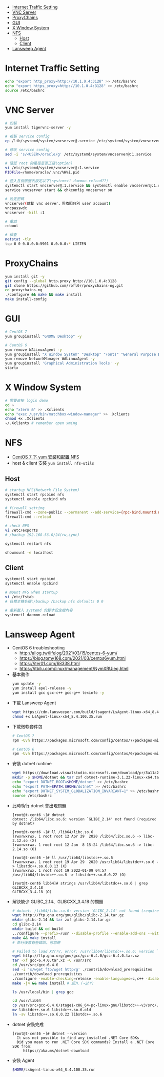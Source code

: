 - [Internet Traffic Setting](#internet-traffic-setting)
- [VNC Server](#vnc-server)
- [ProxyChains](#proxychains)
- [GUI](#gui)
- [X Window System](#x-window-system)
- [NFS](#nfs)
    - [Host](#host)
    - [Client](#client)
- [Lansweep Agent](#lansweep-agent)

# Internet Traffic Setting
```bash
echo "export http_proxy=http://10.1.0.4:3128" >> /etc/bashrc
echo "export https_proxy=http://10.1.0.4:3128" >> /etc/bashrc
source /etc/bashrc
```

# VNC Server
```bash
# 安裝
yum install tigervnc-server -y

# 複製 service config
cp /lib/systemd/system/vncserver@.service /etc/systemd/system/vncserver@:1.service

# 修改 service config
sed -i 's/<USER>/oracle/g' /etc/systemd/system/vncserver@:1.service

# 確認 root 的路徑是否正確(option)
vi /etc/systemd/system/vncserver@:1.service
PIDFile=/home/oracle/.vnc/%H%i.pid

# 登入各個帳號去設定以下(systemctl daemon-reload??)
systemctl start vncserver@:1.service && systemctl enable vncserver@:1.service
service vncserver start && chkconfig vncserver on

# 設定密碼
vncserver(啟動 vnc server，需依照各別 user account)
vncpasswdc
vncserver -kill :1

# 重啟
reboot

# 檢查
netstat -tln
tcp 0 0 0.0.0.0:5901 0.0.0.0:* LISTEN
```

# ProxyChains
```bash
yum install git -y
git config --global http.proxy http://10.1.0.4:3128
git clone https://github.com/rofl0r/proxychains-ng.git
cd proxychains-ng
./configure && make && make install
make install-config
```

# GUI
```bash
# CentOS 7
yum groupinstall "GNOME Desktop" -y

# CentOS 6
yum remove WALinuxAgent -y
yum groupinstall "X Window System" "Desktop" "Fonts" "General Purpose Desktop"
yum remove NetworkManager WALinuxAgent -y
yum groupinstall 'Graphical Administration Tools' -y
startx
```

# X Window System
```bash
# 需要直接 login demo
cd ~
echo "xterm &" >> .Xclients
echo "exec /usr/bin/matchbox-window-manager" >> .Xclients
chmod +x .Xclients
~/.Xclients # remember open xming
```

# NFS
- [CentOS 7 下 yum 安装和配置 NFS](https://qizhanming.com/blog/2018/08/08/how-to-install-nfs-on-centos-7)
- host & client 安裝 `yum install nfs-utils`

## Host
```bash
# startup NFS(Network File System)
systemctl start rpcbind nfs
systemctl enable rpcbind nfs

# firewall setting
firewall-cmd --zone=public --permanent --add-service={rpc-bind,mountd,nfs}
firewall-cmd --reload

# check NFS
vi /etc/exports
# /backup 192.168.56.0/24(rw,sync)

systemctl restart nfs

showmount -e localhost
```

## Client
```bash
systemctl start rpcbind
systemctl enable rpcbind

# mount NFS when startup
vi /etc/fstab
# 目標主機名稱:/backup /backup nfs defaults 0 0

# 重新載入 systemd 的腳本設定檔內容
systemctl daemon-reload
```

# Lansweep Agent
- CentOS 6 troubleshooting
    - http://ailog.tw/lifelog/2021/03/15/centos-6-yum/
    - https://blog.tomy168.com/2021/03/centos6yum.html
    - https://iter01.com/68338.html
    - https://itbilu.com/linux/management/NymXRUieg.html
- 基本動作
    ```bash
    yum update -y
    yum install epel-release -y
    yum install gcc gcc-c++ gcc-g++ texinfo -y
    ```
- 下載 Lansweep Agent
    ```bash
    wget https://cdn.lansweeper.com/build/lsagent/LsAgent-linux-x64_8.4.100.35.run
    chmod +x LsAgent-linux-x64_8.4.100.35.run
    ```
- 下載微軟套件包
    ```bash
    # CentOS 7
    rpm -Uvh https://packages.microsoft.com/config/centos/7/packages-microsoft-prod.rpm

    # CentOS 6
    rpm -Uvh https://packages.microsoft.com/config/centos/6/packages-microsoft-prod.rpm
    ```
- 安裝 dotnet runtime
    ```bash
    wget https://download.visualstudio.microsoft.com/download/pr/8a11a2ba-d599-486f-ba61-9e420bc4a2bb/db9d61f28e0a688adc83687b611702ff/dotnet-runtime-3.1.22-linux-x64.tar.gz
    mkdir -p $HOME/dotnet && tar zxf dotnet-runtime-3.1.22-linux-x64.tar.gz -C $HOME/dotnet
    echo "export DOTNET_ROOT=$HOME/dotnet" >> /etc/bashrc
    echo "export PATH=$PATH:$HOME/dotnet" >> /etc/bashrc
    echo "export DOTNET_SYSTEM_GLOBALIZATION_INVARIANT=1" >> /etc/bashrc # CentOS 6
    source /etc/bashrc
    ```
- 此時執行 dotnet 會出現問題
    ```
    [root@t-cent6 ~]# dotnet
    dotnet: /lib64/libc.so.6: version `GLIBC_2.14' not found (required by dotnet)

    [root@t-cent6 ~]# ll /lib64/libc.so.6
    lrwxrwxrwx. 1 root root 12 Apr 29  2020 /lib64/libc.so.6 -> libc-2.12.so (X)
    lrwxrwxrwx. 1 root root 12 Jan  8 15:24 /lib64/libc.so.6 -> libc-2.14.so (O)

    [root@t-cent6 ~]# ll /usr/lib64/libstdc++.so.6
    lrwxrwxrwx. 1 root root 19 Apr 29  2020 /usr/lib64/libstdc++.so.6 -> libstdc++.so.6.0.13 (X)
    lrwxrwxrwx. 1 root root 19 2022-01-09 04:57 /usr/lib64/libstdc++.so.6 -> libstdc++.so.6.0.22 (O)

    [root@t-cent6 lib64]# strings /usr/lib64/libstdc++.so.6 | grep GLIBCXX_3.4.18
    GLIBCXX_3.4.18 (O)
    ```
- 解決缺少 GLIBC_2.14、GLIBCXX_3.4.18 的問題
    ```bash
    # dotnet: /lib64/libc.so.6: version `GLIBC_2.14' not found (required by dotnet)
    wget http://ftp.gnu.org/gnu/glibc/glibc-2.14.tar.gz
    mkdir glibc-2.14 && tar zxf glibc-2.14.tar.gz
    cd glibc-2.14
    mkdir build && cd build
    ../configure --prefix=/usr --disable-profile --enable-add-ons --with-headers=/usr/include --with-binutils=/usr/bin
    make && make install
    # 執行後會有些錯誤，可忽略

    # Failed to load X?r?V, error: /usr/lib64/libstdc++.so.6: version `GLIBCXX_3.4.18' not found (required by /root/dotnet/host/fxr/3.1.22/libhostfxr.so)
    wget http://ftp.gnu.org/gnu/gcc/gcc-6.4.0/gcc-6.4.0.tar.xz
    tar -xf gcc-6.4.0.tar.xz -C /usr/src
    cd /usr/src/gcc-6.4.0
    sed -i 's/wget ftp/wget http/g' ./contrib/download_prerequisites
    ./contrib/download_prerequisites
    ./configure -enable-checking=release -enable-languages=c,c++ -disable-multilib
    make -j4 && make install # 超久 (~2hr)

    ls /usr/local/bin | grep gcc

    cd /usr/lib64
    cp /usr/src/gcc-6.4.0/stage1-x86_64-pc-linux-gnu/libstdc++-v3/src/.libs/libstdc++.so.6.0.22 libstdc++.so.6.0.22
    mv libstdc++.so.6 libstdc++.so.6.old
    ln -sv libstdc++.so.6.0.22 libstdc++.so.6
    ```
- dotnet 安裝完成
    ```
    [root@t-cent6 ~]# dotnet --version
      It was not possible to find any installed .NET Core SDKs
      Did you mean to run .NET Core SDK commands? Install a .NET Core SDK from:
         https://aka.ms/dotnet-download
    ```
- 安裝 Agent
    ```bash
    $HOME/LsAgent-linux-x64_8.4.100.35.run
    ```